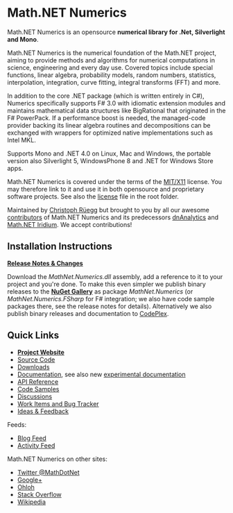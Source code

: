 Math.NET Numerics
=================

Math.NET Numerics is an opensource **numerical library for .Net, Silverlight and Mono**.

Math.NET Numerics is the numerical foundation of the Math.NET project, aiming to provide methods and algorithms for numerical computations in science, engineering and every day use. Covered topics include special functions, linear algebra, probability models, random numbers, statistics, interpolation, integration, curve fitting, integral transforms (FFT) and more.

In addition to the core .NET package (which is written entirely in C#), Numerics specifically supports F# 3.0 with idiomatic extension modules and maintains mathematical data structures like BigRational that originated in the F# PowerPack. If a performance boost is needed, the managed-code provider backing its linear algebra routines and decompositions can be exchanged with wrappers for optimized native implementations such as Intel MKL.

Supports Mono and .NET 4.0 on Linux, Mac and Windows, the portable version also Silverlight 5, WindowsPhone 8 and .NET for Windows Store apps.

Math.NET Numerics is covered under the terms of the [MIT/X11](http://mathnetnumerics.codeplex.com/license) license. You may therefore link to it and use it in both opensource and proprietary software projects. See also the [license](LICENSE.md) file in the root folder.

Maintained by [Christoph Rüegg](http://christoph.ruegg.name/) but brought to you by all our awesome [contributors](CONTRIBUTORS.md) of Math.NET Numerics and its predecessors [dnAnalytics](http://dnanalytics.codeplex.com/) and [Math.NET Iridium](http://www.mathdotnet.com/Iridium.aspx). We accept contributions!

Installation Instructions
-------------------------

**[Release Notes & Changes](RELEASENOTES.md)**

Download the *MathNet.Numerics.dll* assembly, add a reference to it to your project and you're done. To make this even simpler we publish binary releases to the [**NuGet Gallery**](http://nuget.org/) as package *MathNet.Numerics* (or *MathNet.Numerics.FSharp* for F# integration; we also have code sample packages there, see the release notes for details). Alternatively we also publish binary releases and documentation to [CodePlex](http://mathnetnumerics.codeplex.com/releases).

Quick Links
-----------

* [**Project Website**](http://numerics.mathdotnet.com)
* [Source Code](http://github.com/mathnet/mathnet-numerics)
* [Downloads](http://mathnetnumerics.codeplex.com/releases)
* [Documentation](http://mathnetnumerics.codeplex.com/documentation), see also new [experimental documentation](http://numerics.mathdotnet.com/docs/)
* [API Reference](http://numerics.mathdotnet.com/api/)
* [Code Samples](http://github.com/mathnet/mathnet-numerics/tree/master/src/Examples)
* [Discussions](http://mathnetnumerics.codeplex.com/discussions)
* [Work Items and Bug Tracker](http://github.com/mathnet/mathnet-numerics/issues)
* [Ideas & Feedback](http://feedback.mathdotnet.com/forums/2060-math-net-numerics)

Feeds:

* [Blog Feed](http://christoph.ruegg.name/blog/categories/math-net-numerics/atom.xml)
* [Activity Feed](http://feeds.mathdotnet.com/MathNetNumericsActivity)

Math.NET Numerics on other sites:

* [Twitter @MathDotNet](http://twitter.com/MathDotNet)
* [Google+](https://plus.google.com/112484567926928665204)
* [Ohloh](https://www.ohloh.net/p/mathnet)
* [Stack Overflow](http://stackoverflow.com/questions/tagged/mathdotnet)
* [Wikipedia](http://en.wikipedia.org/wiki/Math.NET_Numerics)
